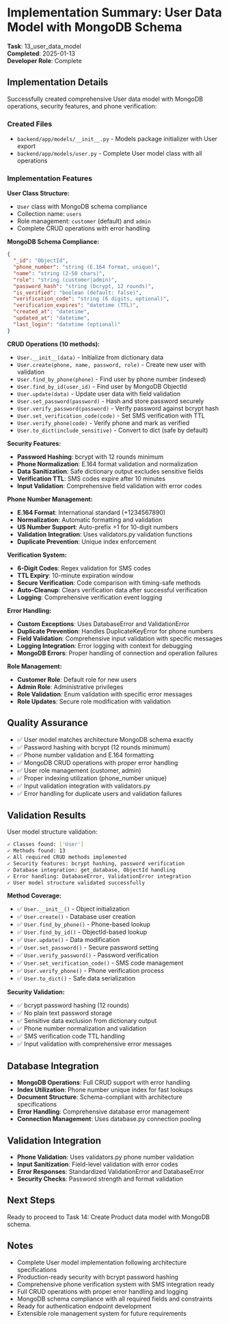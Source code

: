 # Implementation Summary: User Data Model with MongoDB Schema

**Task**: 13_user_data_model  
**Completed**: 2025-01-13  
**Developer Role**: Complete  

## Implementation Details

Successfully created comprehensive User data model with MongoDB operations, security features, and phone verification:

### Created Files
- `backend/app/models/__init__.py` - Models package initializer with User export
- `backend/app/models/user.py` - Complete User model class with all operations

### Implementation Features

**User Class Structure:**
- `User` class with MongoDB schema compliance
- Collection name: `users`
- Role management: `customer` (default) and `admin`
- Complete CRUD operations with error handling

**MongoDB Schema Compliance:**
```json
{
  "_id": "ObjectId",
  "phone_number": "string (E.164 format, unique)",
  "name": "string (2-50 chars)",
  "role": "string (customer|admin)",
  "password_hash": "string (bcrypt, 12 rounds)",
  "is_verified": "boolean (default: false)",
  "verification_code": "string (6 digits, optional)",
  "verification_expires": "datetime (TTL)",
  "created_at": "datetime",
  "updated_at": "datetime",
  "last_login": "datetime (optional)"
}
```

**CRUD Operations (10 methods):**
- `User.__init__(data)` - Initialize from dictionary data
- `User.create(phone, name, password, role)` - Create new user with validation
- `User.find_by_phone(phone)` - Find user by phone number (indexed)
- `User.find_by_id(user_id)` - Find user by MongoDB ObjectId
- `User.update(data)` - Update user data with field validation
- `User.set_password(password)` - Hash and store password securely
- `User.verify_password(password)` - Verify password against bcrypt hash
- `User.set_verification_code(code)` - Set SMS verification with TTL
- `User.verify_phone(code)` - Verify phone and mark as verified
- `User.to_dict(include_sensitive)` - Convert to dict (safe by default)

**Security Features:**
- **Password Hashing**: bcrypt with 12 rounds minimum
- **Phone Normalization**: E.164 format validation and normalization
- **Data Sanitization**: Safe dictionary output excludes sensitive fields
- **Verification TTL**: SMS codes expire after 10 minutes
- **Input Validation**: Comprehensive field validation with error codes

**Phone Number Management:**
- **E.164 Format**: International standard (+1234567890)
- **Normalization**: Automatic formatting and validation
- **US Number Support**: Auto-prefix +1 for 10-digit numbers
- **Validation Integration**: Uses validators.py validation functions
- **Duplicate Prevention**: Unique index enforcement

**Verification System:**
- **6-Digit Codes**: Regex validation for SMS codes
- **TTL Expiry**: 10-minute expiration window
- **Secure Verification**: Code comparison with timing-safe methods
- **Auto-Cleanup**: Clears verification data after successful verification
- **Logging**: Comprehensive verification event logging

**Error Handling:**
- **Custom Exceptions**: Uses DatabaseError and ValidationError
- **Duplicate Prevention**: Handles DuplicateKeyError for phone numbers
- **Field Validation**: Comprehensive input validation with specific messages
- **Logging Integration**: Error logging with context for debugging
- **MongoDB Errors**: Proper handling of connection and operation failures

**Role Management:**
- **Customer Role**: Default role for new users
- **Admin Role**: Administrative privileges
- **Role Validation**: Enum validation with specific error messages
- **Role Updates**: Secure role modification with validation

## Quality Assurance
- ✅ User model matches architecture MongoDB schema exactly
- ✅ Password hashing with bcrypt (12 rounds minimum)
- ✅ Phone number validation and E.164 formatting
- ✅ MongoDB CRUD operations with proper error handling
- ✅ User role management (customer, admin)
- ✅ Proper indexing utilization (phone_number unique)
- ✅ Input validation integration with validators.py
- ✅ Error handling for duplicate users and validation failures

## Validation Results
User model structure validation:
```bash
✓ Classes found: ['User']
✓ Methods found: 13
✓ All required CRUD methods implemented
✓ Security features: bcrypt hashing, password verification
✓ Database integration: get_database, ObjectId handling
✓ Error handling: DatabaseError, ValidationError integration
✓ User model structure validated successfully
```

**Method Coverage:**
- ✅ `User.__init__()` - Object initialization
- ✅ `User.create()` - Database user creation
- ✅ `User.find_by_phone()` - Phone-based lookup
- ✅ `User.find_by_id()` - ObjectId-based lookup
- ✅ `User.update()` - Data modification
- ✅ `User.set_password()` - Secure password setting
- ✅ `User.verify_password()` - Password verification
- ✅ `User.set_verification_code()` - SMS code management
- ✅ `User.verify_phone()` - Phone verification process
- ✅ `User.to_dict()` - Safe data serialization

**Security Validation:**
- ✅ bcrypt password hashing (12 rounds)
- ✅ No plain text password storage
- ✅ Sensitive data exclusion from dictionary output
- ✅ Phone number normalization and validation
- ✅ SMS verification code TTL handling
- ✅ Input validation with comprehensive error messages

## Database Integration
- **MongoDB Operations**: Full CRUD support with error handling
- **Index Utilization**: Phone number unique index for fast lookups
- **Document Structure**: Schema-compliant with architecture specifications
- **Error Handling**: Comprehensive database error management
- **Connection Management**: Uses database.py connection pooling

## Validation Integration
- **Phone Validation**: Uses validators.py phone number validation
- **Input Sanitization**: Field-level validation with error codes
- **Error Responses**: Standardized ValidationError and DatabaseError
- **Security Checks**: Password strength and format validation

## Next Steps
Ready to proceed to Task 14: Create Product data model with MongoDB schema.

## Notes
- Complete User model implementation following architecture specifications
- Production-ready security with bcrypt password hashing
- Comprehensive phone verification system with SMS integration ready
- Full CRUD operations with proper error handling and logging
- MongoDB schema compliance with all required fields and constraints
- Ready for authentication endpoint development
- Extensible role management system for future requirements